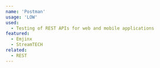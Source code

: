 ```yaml
---
name: 'Postman'
usage: 'LOW'
used:
  - Testing of REST APIs for web and mobile applications
featured:
  - Emjinx
  - StreamTECH
related:
  - REST
---
```

